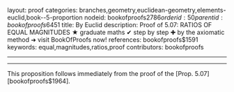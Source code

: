 layout: proof
categories: branches,geometry,euclidean-geometry,elements-euclid,book--5-proportion
nodeid: bookofproofs$2786
orderid: 50
parentid: bookofproofs$6451
title: By Euclid
description:  Proof of 5.07: RATIOS OF EQUAL MAGNITUDES &#9733; graduate maths &#10004; step by step &#10010; by the axiomatic method &#10140; visit BookOfProofs now!
references: bookofproofs$1591
keywords: equal,magnitudes,ratios,proof
contributors: bookofproofs

---


---

This proposition follows immediately from the proof of the [Prop. 5.07][bookofproofs$1964].
